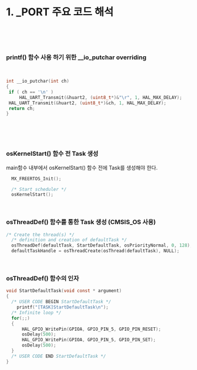 # 1. _PORT 주요 코드 해석

</br>
</br>
</br>

### printf() 함수 사용 하기 위한 __io_putchar overriding
</br>

``` c
int __io_putchar(int ch)
{
 if ( ch == '\n' )
	 HAL_UART_Transmit(&huart2, (uint8_t*)&"\r", 1, HAL_MAX_DELAY);
 HAL_UART_Transmit(&huart2, (uint8_t*)&ch, 1, HAL_MAX_DELAY);
 return ch;
}
```

</br>
</br>
</br>

### osKernelStart() 함수 전 Task 생성

main함수 내부에서 osKernelStart() 함수 전에 Task를 생성해야 한다. 

``` c
  MX_FREERTOS_Init();

  /* Start scheduler */
  osKernelStart();
```

</br>

### osThreadDef() 함수를 통한 Task 생성 (CMSIS_OS 사용)

``` c
/* Create the thread(s) */
  /* definition and creation of defaultTask */
  osThreadDef(defaultTask, StartDefaultTask, osPriorityNormal, 0, 128);
  defaultTaskHandle = osThreadCreate(osThread(defaultTask), NULL); 
```

</br>

### osThreadDef() 함수의 인자

``` c
void StartDefaultTask(void const * argument)
{
  /* USER CODE BEGIN StartDefaultTask */
	printf("[TASK]StartDefaultTask\n");
  /* Infinite loop */
  for(;;)
  {
	  HAL_GPIO_WritePin(GPIOA, GPIO_PIN_5, GPIO_PIN_RESET);
	  osDelay(500);
	  HAL_GPIO_WritePin(GPIOA, GPIO_PIN_5, GPIO_PIN_SET);
	  osDelay(500);
  }
  /* USER CODE END StartDefaultTask */
}
```

